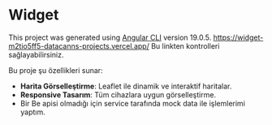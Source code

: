 # Widget

This project was generated using [Angular CLI](https://github.com/angular/angular-cli) version 19.0.5.
https://widget-m2tio5ff5-datacanns-projects.vercel.app/ Bu linkten kontrolleri sağlayabilirsiniz.

Bu proje şu özellikleri sunar:
- **Harita Görselleştirme**: Leaflet ile dinamik ve interaktif haritalar.
- **Responsive Tasarım**: Tüm cihazlara uygun görselleştirme.
- Bir Be apisi olmadığı için service tarafında mock data ile işlemlerimi yaptım.

  
